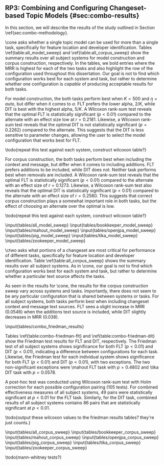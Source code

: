 ## RP3: Combining and Configuring Changeset-based Topic Models {#sec:combo-results}

In this section, we will describe the results of the study outlined in Section
\ref{sec:combo-methodology}.

\cone asks whether a single topic model can be used for more than a single
task, specifically for feature location and developer identification. Tables
\ref{table:all_model_sweep} and \ref{table:all_corpus_sweep} show the summary
results over all subject systems for model construction and corpus
construction, respectively.  In the tables, we bold entries where the MRR is
highest for each of the two tasks and also highlight the row of the
configuration used throughout this dissertation.  Our goal is not to find which
configuration works best for each system and task, but rather to determine
whether one configuration is *capable* of producing acceptable results for both
tasks.

For model construction, the both tasks perform best when $K=500$ and
$\eta=auto$, but differ when it comes to $\alpha$. FLT prefers the lower alpha,
$2/K$, while DIT is best with the highest alpha, $5/K$.  A Wilcoxon rank-sum
test reveals that the optimal FLT is statistically significant ($p<0.01$)
compared to the alternate with an effect size low at $r=0.2181$.  Likewise, a
Wilcoxon rank-sum test reveals that the optimal DIT is not statistically
significant ($p=0.2262$) compared to the alternate.  This suggests that the DIT
is less sensitive to parameter changes, allowing the user to select the model
configuration that works best for FLT.
<!-- probably due to the less actual ranks possible -->


\todo{repeat this test against each system, construct wilcoxon table?}

For corpus construction, the both tasks perform best when including the context
and message, but differ when it comes to including additions. FLT prefers
additions to be included, while DIT does not.  Neither task performs best when
removals are included.  A Wilcoxon rank-sum test reveals that the optimal FLT
is statistically significant ($p<0.01$) compared to the alternate with an
effect size of $r=0.1273$.  Likewise, a Wilcoxon rank-sum test also reveals
that the optimal DIT is statistically significant ($p<0.01$) compared to the
alternate with an effect size of $r=0.2580$.  This suggests that correct corpus
construction plays a somewhat important role in both tasks, but the effect of
choosing an alternate over the optimal is low.

\todo{repeat this test against each system, construct wilcoxon table?}

\input{tables/all_model_sweep}
\input{tables/bookkeeper_model_sweep}
\input{tables/mahout_model_sweep}
\input{tables/openjpa_model_sweep}
\input{tables/pig_model_sweep}
\input{tables/tika_model_sweep}
\input{tables/zookeeper_model_sweep}

\ctwo asks what portions of a changeset are most critical for performance of
different tasks, specifically for feature location and developer
identification.  Table \ref{table:all_corpus_sweep} shows the summary results
over all subject systems. As in \cone, our goal is not to find which
configuration works best for each system and task, but rather to determine
whether a particular text source affects the tasks.

As seen in the results for \cone, the results for the corpus construction sweep
vary across systems and tasks.  Importantly, there does not seem to be any
particular configuration that is shared between systems or tasks.  For all
subject systems, both tasks perform best when including changeset context and
message text sources. FLT sees a slight increase in MRR ($0.0546$) when the
additions text source is included, while DIT slightly decreases in MRR
($0.038$).

\input{tables/combo_friedman_results}

Tables \ref{table:combo-friedman-flt} and \ref{table:combo-friedman-dit} show
the Friedman test results for FLT and DIT, respectively.  The Friedman test of
all subject systems shows significance for both FLT ($p < 0.01$) and DIT ($p <
0.01$), indicating a difference between configurations for each task.
Likewise, the Friedman test for each individual system shows significance for
both FLT ($p < 0.01$) and DIT ($p < 0.01$), with two exceptions.  The two
non-significant exceptions were \mahout FLT task with $p=0.4802$ and \tika DIT
task with $p=0.0578$.

A post-hoc test was conducted using Wilcoxon rank-sum test with Holm correction
for each possible configuration pairing (105 tests).  For combined
effectiveness measures of all subject systems, 49 pairs were statistically
significant at $p<0.01$ for the FLT task.  Similarly, for the DIT task,
combined results of all subject systems contains 86 pairs that are
statistically significant at $p<0.01$.

\todo{output these wilcoxon values to the friedman results tables? they're just
counts.}

<!--

('Overall', 'DIT') (1026.4202237626146, 3.3513230863942486e-210)
('Overall', 'FLT') (204.92519870085692, 5.4081738142632788e-36)
('BookKeeper v4.3.0', 'DIT') (269.15965685137962, 3.0826378883316631e-49)
('BookKeeper v4.3.0', 'FLT') (120.17870967741979, 5.8050748444333064e-19)
('Mahout v0.10.0', 'DIT') (50.551435851920118, 4.9350360355472855e-06)
('Mahout v0.10.0', 'FLT') (13.59583301299296, 0.48023490708350502)
('OpenJPA v2.3.0', 'DIT') (124.62989253393617, 7.7689368153807406e-20)
('OpenJPA v2.3.0', 'FLT') (39.360167260803301, 0.00032079920046939486)
('Pig v0.14.0', 'DIT') (887.09399971431264, 2.5129987045198387e-180)
('Pig v0.14.0', 'FLT') (53.36931027853425, 1.6459942163479751e-06)
('Tika v1.8', 'DIT') (23.153468323977627, 0.057817878117764045)
('Tika v1.8', 'FLT') (39.141343807653421, 0.00034683358355782473)
('ZooKeeper v3.5.0', 'DIT') (454.49564930784339, 3.9880227095427624e-88)
('ZooKeeper v3.5.0', 'FLT') (71.613097718627287, 9.8353877807822766e-10)

-->

\input{tables/all_corpus_sweep}
\input{tables/bookkeeper_corpus_sweep}
\input{tables/mahout_corpus_sweep}
\input{tables/openjpa_corpus_sweep}
\input{tables/pig_corpus_sweep}
\input{tables/tika_corpus_sweep}
\input{tables/zookeeper_corpus_sweep}

\todo{mann-whitney tests?}
